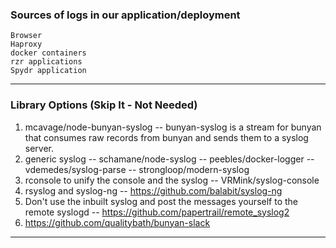 ### Sources of logs in our application/deployment
	
	Browser
	Haproxy
	docker containers
	rzr applications
	Spydr application

---

### Library Options (Skip It - Not Needed)

1. mcavage/node-bunyan-syslog
	--	bunyan-syslog is a stream for bunyan that consumes raw records from bunyan and sends them to a syslog server.
2. generic syslog
	--	schamane/node-syslog
	--	peebles/docker-logger
	--	vdemedes/syslog-parse
	--	strongloop/modern-syslog
3. rconsole to unify the console and the syslog
	--	VRMink/syslog-console
4. rsyslog and syslog-ng
	--	https://github.com/balabit/syslog-ng
5. Don't use the inbuilt syslog and post the messages yourself to the remote syslogd
	--	https://github.com/papertrail/remote_syslog2
6. https://github.com/qualitybath/bunyan-slack	
   
---


				
